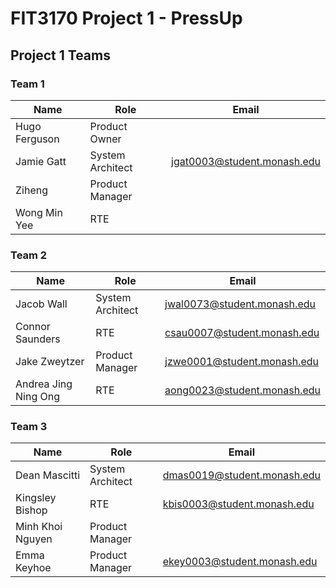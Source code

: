 # FIT3170 Project 1 - PressUp

## Project 1 Teams
### Team 1
| Name | Role | Email |
| - | - | - |
| Hugo Ferguson | Product Owner |
| Jamie Gatt | System Architect | jgat0003@student.monash.edu |
| Ziheng | Product Manager |
| Wong Min Yee | RTE |

### Team 2
| Name | Role | Email |
| - | - | - |
| Jacob Wall | System Architect | jwal0073@student.monash.edu | 
| Connor Saunders | RTE	| csau0007@student.monash.edu |
| Jake Zweytzer | Product Manager | jzwe0001@student.monash.edu |
| Andrea Jing Ning Ong | RTE | aong0023@student.monash.edu |

### Team 3
| Name | Role | Email |
| - | - | - |
| Dean Mascitti | System Architect | dmas0019@student.monash.edu |
| Kingsley Bishop | RTE | kbis0003@student.monash.edu |
| Minh Khoi Nguyen | Product Manager |
| Emma Keyhoe | Product Manager | ekey0003@student.monash.edu |
